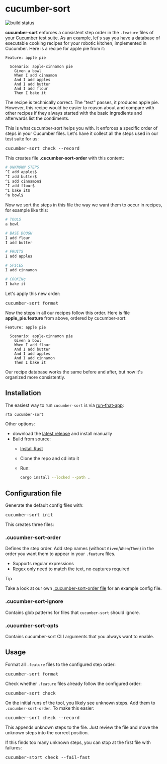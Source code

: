 # cucumber-sort

![build status](https://github.com/kevgo/cucumber-sort/actions/workflows/ci.yml/badge.svg)

**cucumber-sort** enforces a consistent step order in the `.feature` files of
your [Cucumber](https://cucumber.io) test suite. As an example, let's say you
have a database of executable cooking recipes for your robotic kitchen,
implemented in Cucumber. Here is a recipe for apple pie from it:

<a type="workspace/new-file" filename="apple_pie.feature">

```cucumber
Feature: apple pie

  Scenario: apple-cinnamon pie
    Given a bowl
    When I add cinnamon
    And I add apples
    And I add butter
    And I add flour
    Then I bake it
```

</a>

The recipe is technically correct. The "test" passes, it produces apple pie.
However, this recipe would be easier to reason about and compare with other
recipes if they always started with the basic ingredients and afterwards list
the condiments.

This is what cucumber-sort helps you with. It enforces a specific order of steps
in your Cucumber files. Let's have it collect all the steps used in our test
suite for us:

<pre type="shell/command" allow-error>
cucumber-sort check --record
</pre>

<a type="workspace/existing-file-with-content">

This creates file **.cucumber-sort-order** with this content:

```sh
# UNKNOWN STEPS
^I add apples$
^I add butter$
^I add cinnamon$
^I add flour$
^I bake it$
^a bowl$
```

</a>

Now we sort the steps in this file the way we want them to occur in recipes, for
example like this:

<a type="workspace/new-file" filename=".cucumber-sort-order">

```sh
# TOOLS
a bowl

# BASE DOUGH
I add flour
I add butter

# FRUITS
I add apples

# SPICES
I add cinnamon

# COOKINg
I bake it
```

</a>

Let's apply this new order:

<pre type="shell/command">
cucumber-sort format
</pre>

<a type="workspace/existing-file-with-content">

Now the steps in all our recipes follow this order. Here is file
**apple_pie.feature** from above, ordered by cucumber-sort:

```cucumber
Feature: apple pie

  Scenario: apple-cinnamon pie
    Given a bowl
    When I add flour
    And I add butter
    And I add apples
    And I add cinnamon
    Then I bake it
```

</a>

Our recipe database works the same before and after, but now it's organized more
consistently.

## Installation

The easiest way to run `cucumber-sort` is via
[run-that-app](https://github.com/kevgo/run-that-app):

```zsh
rta cucumber-sort
```

Other options:

- download the
  [latest release](https://github.com/kevgo/cucumber-sort/releases/latest) and
  install manually
- Build from source:
  - [Install Rust](https://rustup.rs)
  - Clone the repo and cd into it
  - Run:

    ```zsh
    cargo install --locked --path .
    ```

## Configuration file

Generate the default config files with:

<pre type="subcommand">
cucumber-sort init
</pre>

This creates three files:

### .cucumber-sort-order

Defines the step order. Add step names (without `Given`/`When`/`Then`) in the
order you want them to appear in your `.feature` files.

- Supports regular expressions
- Regex only need to match the text, no captures required

> [!TIP]
> Take a look at our own [.cucumber-sort-order file](.cucumber-sort-order) for
> an example config file.

### .cucumber-sort-ignore

Contains glob patterns for files that `cucumber-sort` should ignore.

### .cucumber-sort-opts

Contains cucumber-sort CLI arguments that you always want to enable.

## Usage

Format all `.feature` files to the configured step order:

<pre type="subcommand">
cucumber-sort format
</pre>

Check whether `.feature` files already follow the configured order:

<pre type="subcommand">
cucumber-sort check
</pre>

On the initial runs of the tool, you likely see unknown steps. Add them to
`.cucumber-sort-order`. To make this easier:

<pre type="subcommand">
cucumber-sort check --record
</pre>

This appends unknown steps to the file. Just review the file and move the
unknown steps into the correct position.

If this finds too many unknown steps, you can stop at the first file with
failures:

<pre type="subcommand">
cucumber-stort check --fail-fast
</pre>
